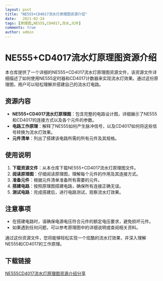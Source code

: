 ```yaml
---
layout: post
title: "NE555+CD4017流水灯原理图资源介绍"
date:   2021-02-24
tags: [原理图,NE555,CD4017,流水,元件]
comments: true
author: admin
---
```

# NE555+CD4017流水灯原理图资源介绍

本仓库提供了一个详细的NE555+CD4017流水灯原理图资源文件，该资源文件详细描述了如何使用NE555定时器和CD4017计数器来实现流水灯效果。通过这份原理图，用户可以轻松理解并搭建自己的流水灯电路。

## 资源内容

- **NE555+CD4017流水灯原理图**：包含完整的电路设计图，详细展示了NE555和CD4017的连接方式以及各个元件的参数。
- **电路工作原理**：解释了NE555如何产生脉冲信号，以及CD4017如何将这些信号转换为流水灯效果。
- **元件清单**：列出了搭建该电路所需的所有元件及其规格。

## 使用说明

1. **下载资源文件**：从本仓库下载NE555+CD4017流水灯原理图文件。
2. **阅读原理图**：仔细阅读原理图，理解每个元件的作用及其连接方式。
3. **准备元件**：根据元件清单准备所有需要的元件。
4. **搭建电路**：按照原理图搭建电路，确保所有连接正确无误。
5. **测试电路**：完成搭建后，进行电路测试，观察流水灯效果。

## 注意事项

- 在搭建电路时，请确保电源电压符合元件的额定电压要求，避免损坏元件。
- 如果遇到任何问题，可以参考原理图中的详细说明或查阅相关资料。

通过这份资源文件，您将能够轻松实现一个炫酷的流水灯效果，并深入理解NE555和CD4017的工作原理。

## 下载链接

[NE555CD4017流水灯原理图资源介绍分享](https://pan.quark.cn/s/3e9bead66d9b)